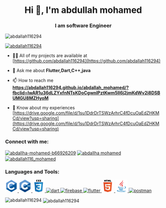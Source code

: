 
<h1 align="center">Hi 👋, I'm abdullah mohamed</h1>
<h3 align="center">I am software Engineer</h3>

<p align="left"> <img src="https://komarev.com/ghpvc/?username=abdallah116294&label=Profile%20views&color=0e75b6&style=flat" alt="abdallah116294" /> </p>

<p align="left"> <a href="https://github.com/ryo-ma/github-profile-trophy"><img src="https://github-profile-trophy.vercel.app/?username=abdallah116294" alt="abdallah116294" /></a> </p>

- 👨‍💻 All of my projects are available at [https://github.com/abdallah116294](https://github.com/abdallah116294)

- 💬 Ask me about **Flutter,Dart,C++,java**

- 📫 How to reach me **https://abdallah116294.github.io/abdallah_mohamed/?fbclid=IwAR1u36dLZYxfnNTsKDoCgwnlPztKwm5lI6j2jmKdWv2i8DSBUMGU8MZHyoM**

- 📄 Know about my experiences [https://drive.google.com/file/d/1su1DdrDrTSWzArhrC4fDcuOaEdZHKMCd/view?usp=sharing](https://drive.google.com/file/d/1su1DdrDrTSWzArhrC4fDcuOaEdZHKMCd/view?usp=sharing)

<h3 align="left">Connect with me:</h3>
<p align="left">
<a href="https://linkedin.com/in/abdallha-mohamed-b66926209" target="blank"><img align="center" src="https://raw.githubusercontent.com/rahuldkjain/github-profile-readme-generator/master/src/images/icons/Social/linked-in-alt.svg" alt="abdallha-mohamed-b66926209" height="30" width="40" /></a>
<a href="https://www.facebook.com/profile.php?id=100007919535068" target="blank"><img align="center" src="https://raw.githubusercontent.com/rahuldkjain/github-profile-readme-generator/master/src/images/icons/Social/facebook.svg" alt="abdallha mohamed" height="30" width="40" /></a>
<a href="https://instagram.com/abdallah116_mohamed" target="blank"><img align="center" src="https://raw.githubusercontent.com/rahuldkjain/github-profile-readme-generator/master/src/images/icons/Social/instagram.svg" alt="abdallah116_mohamed" height="30" width="40" /></a>
</p>

<h3 align="left">Languages and Tools:</h3>
<p align="left"> <a href="https://www.cprogramming.com/" target="_blank" rel="noreferrer"> <img src="https://raw.githubusercontent.com/devicons/devicon/master/icons/c/c-original.svg" alt="c" width="40" height="40"/> </a> <a href="https://www.w3schools.com/cpp/" target="_blank" rel="noreferrer"> <img src="https://raw.githubusercontent.com/devicons/devicon/master/icons/cplusplus/cplusplus-original.svg" alt="cplusplus" width="40" height="40"/> </a> <a href="https://www.w3schools.com/css/" target="_blank" rel="noreferrer"> <img src="https://raw.githubusercontent.com/devicons/devicon/master/icons/css3/css3-original-wordmark.svg" alt="css3" width="40" height="40"/> </a> <a href="https://dart.dev" target="_blank" rel="noreferrer"> <img src="https://www.vectorlogo.zone/logos/dartlang/dartlang-icon.svg" alt="dart" width="40" height="40"/> </a> <a href="https://firebase.google.com/" target="_blank" rel="noreferrer"> <img src="https://www.vectorlogo.zone/logos/firebase/firebase-icon.svg" alt="firebase" width="40" height="40"/> </a> <a href="https://flutter.dev" target="_blank" rel="noreferrer"> <img src="https://www.vectorlogo.zone/logos/flutterio/flutterio-icon.svg" alt="flutter" width="40" height="40"/> </a> <a href="https://www.w3.org/html/" target="_blank" rel="noreferrer"> <img src="https://raw.githubusercontent.com/devicons/devicon/master/icons/html5/html5-original-wordmark.svg" alt="html5" width="40" height="40"/> </a> <a href="https://www.java.com" target="_blank" rel="noreferrer"> <img src="https://raw.githubusercontent.com/devicons/devicon/master/icons/java/java-original.svg" alt="java" width="40" height="40"/> </a> <a href="https://postman.com" target="_blank" rel="noreferrer"> <img src="https://www.vectorlogo.zone/logos/getpostman/getpostman-icon.svg" alt="postman" width="40" height="40"/> </a> </p>

<p><img align="left" src="https://github-readme-stats.vercel.app/api/top-langs?username=abdallah116294&show_icons=true&locale=en&layout=compact" alt="abdallah116294" /></p>

<p>&nbsp;<img align="center" src="https://github-readme-stats.vercel.app/api?username=abdallah116294&show_icons=true&locale=en" alt="abdallah116294" /></p>
